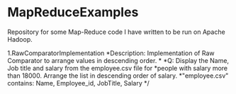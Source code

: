 MapReduceExamples
=================

Repository for some Map-Reduce code I have written to be run on Apache Hadoop.

1.RawComparatorImplementation
*Description: Implementation of Raw Comparator to arrange values in descending order.
*
*Q: Display the Name, Job title and salary from the employee.csv file for
*people with salary more than 18000. Arrange the list in descending order of salary.
*"employee.csv" contains: Name, Employee_id, JobTitle, Salary */
